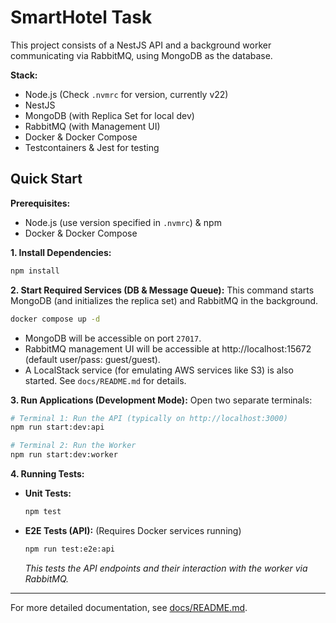 # SmartHotel Task

This project consists of a NestJS API and a background worker communicating via RabbitMQ, using MongoDB as the database.

**Stack:**
- Node.js (Check `.nvmrc` for version, currently v22)
- NestJS
- MongoDB (with Replica Set for local dev)
- RabbitMQ (with Management UI)
- Docker & Docker Compose
- Testcontainers & Jest for testing

## Quick Start

**Prerequisites:**
- Node.js (use version specified in `.nvmrc`) & npm
- Docker & Docker Compose

**1. Install Dependencies:**
```bash
npm install
```

**2. Start Required Services (DB & Message Queue):**
This command starts MongoDB (and initializes the replica set) and RabbitMQ in the background.
```bash
docker compose up -d
```
- MongoDB will be accessible on port `27017`.
- RabbitMQ management UI will be accessible at http://localhost:15672 (default user/pass: guest/guest).
- A LocalStack service (for emulating AWS services like S3) is also started. See `docs/README.md` for details.

**3. Run Applications (Development Mode):**
Open two separate terminals:
```bash
# Terminal 1: Run the API (typically on http://localhost:3000)
npm run start:dev:api
```
```bash
# Terminal 2: Run the Worker
npm run start:dev:worker
```

**4. Running Tests:**
- **Unit Tests:**
  ```bash
  npm test
  ```
- **E2E Tests (API):** (Requires Docker services running)
  ```bash
  npm run test:e2e:api
  ```
  *This tests the API endpoints and their interaction with the worker via RabbitMQ.*

---

For more detailed documentation, see [docs/README.md](./docs/README.md).